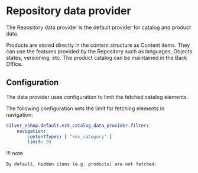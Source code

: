 # Repository data provider

The Repository data provider is the default provider for catalog and product data.

Products are stored directly in the content structure as Content items.
They can use the features provided by the Repository such as languages, Objects states, versioning, etc.
The product catalog can be maintained in the Back Office.

## Configuration

The data provider uses configuration to limit the fetched catalog elements.

The following configuration sets the limit for fetching elements in navigation:

``` yaml
silver_eshop.default.ez5_catalog_data_provider.filter:
    navigation:
        contentTypes: [ "ses_category" ]
        limit: 20
```

!!! note

    By default, hidden items (e.g. products) are not fetched.
